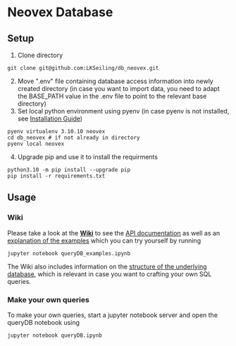 # Neovex Database

## Setup 
1. Clone directory
```
git clone git@github.com:LKSeiling/db_neovex.git
```
2. Move ".env" file containing database access information into newly created directory (in case you want to import data, you need to adapt the BASE_PATH value in the .env file to point to the relevant base directory)
3. Set local python environment using pyenv (in case pyenv is not installed, see [Installation Guide](https://github.com/pyenv/pyenv?tab=readme-ov-file#installation))
```
pyenv virtualenv 3.10.10 neovex
cd db_neovex # if not already in directory
pyenv local neovex
```
4. Upgrade pip and use it to install the requirments 
```
python3.10 -m pip install --upgrade pip
pip install -r requirements.txt
```

## Usage
### Wiki
Please take a look at the **[Wiki](https://github.com/LKSeiling/db_neovex/wiki)** to see the [API documentation](https://github.com/LKSeiling/db_neovex/wiki/API) as well as an [explanation of the examples]() which you can try yourself by running
```
jupyter notebook queryDB_examples.ipynb
```

The Wiki also includes information on the [structure of the underlying database](https://github.com/LKSeiling/db_neovex/wiki/Structure-of-NEOVEX-Database), which is relevant in case you want to crafting your own SQL queries.

### Make your own queries
To make your own queries, start a jupyter notebook server and open the queryDB notebook using
```
jupyter notebook queryDB.ipynb
```
